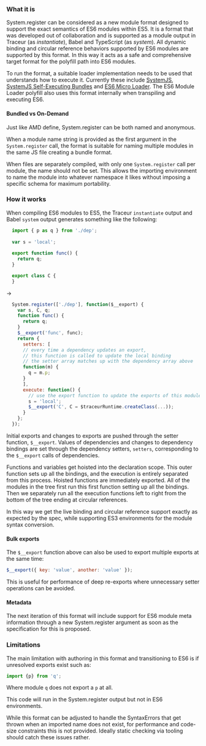 ### What it is

System.register can be considered as a new module format designed to support the exact semantics of ES6 modules within ES5. 
It is a format that was developed out of collaboration and is supported as a module output in Traceur (as _instantiate_), 
Babel and TypeScript (as _system_). All dynamic binding and circular reference behaviors supported by ES6 modules are supported 
by this format. In this way it acts as a safe and comprehensive target format for the polyfill path into ES6 modules.

To run the format, a suitable loader implementation needs to be used that understands how to execute it. Currently these include 
[SystemJS](https://github.com/systemjs/systemjs), [SystemJS Self-Executing Bundles](https://github.com/systemjs/builder#sfx-bundles) 
and [ES6 Micro Loader](https://github.com/caridy/es6-micro-loader). The ES6 Module Loader polyfill also uses this format 
internally when transpiling and executing ES6.

#### Bundled vs On-Demand

Just like AMD define, System.register can be both named and anonymous.

When a module name string is provided as the first argument in the `System.register` call, the format is suitable for 
naming multiple modules in the same JS file creating a bundle format.

When files are separately compiled, with only one `System.register` call per module, the name should not be set. 
This allows the importing environment to name the module into whatever namespace it likes without imposing a specific 
schema for maximum portability.

### How it works

When compiling ES6 modules to ES5, the Traceur `instantiate` output and Babel `system` output generates something like the following:

```javascript
  import { p as q } from './dep';
 
  var s = 'local';
  
  export function func() {
    return q;
  }

  export class C {
  }
```

->

```javascript
  System.register(['./dep'], function($__export) {
    var s, C, q;
    function func() {
      return q;
    }
    $__export('func', func);
    return {
      setters: [
      // every time a dependency updates an export, 
      // this function is called to update the local binding
      // the setter array matches up with the dependency array above
      function(m) {
        q = m.p;
      }
      ],
      execute: function() {
        // use the export function to update the exports of this module
        s = 'local';
        $__export('C', C = $traceurRuntime.createClass(...));
      }
    };
  });
```

Initial exports and changes to exports are pushed through the setter function, `$__export`. Values of dependencies and 
changes to dependency bindings are set through the dependency setters, `setters`, corresponding to the `$__export` calls of dependencies.

Functions and variables get hoisted into the declaration scope. This outer function sets up all the bindings, 
and the execution is entirely separated from this process. Hoisted functions are immediately exported. 
All of the modules in the tree first run this first function setting up all the bindings. 
Then we separately run all the execution functions left to right from the bottom of the tree ending at circular references.

In this way we get the live binding and circular reference support exactly as expected by the spec, 
while supporting ES3 environments for the module syntax conversion.

#### Bulk exports

The `$__export` function above can also be used to export multiple exports at the same time:

```javascript
$__export({ key: 'value', another: 'value' });
```

This is useful for performance of deep re-exports where unnecessary setter operations can be avoided.

#### Metadata

The next iteration of this format will include support for ES6 module meta information through a new 
System.register argument as soon as the specification for this is proposed.

### Limitations

The main limitation with authoring in this format and transitioning to ES6 is if unresolved exports exist such as:

```javascript
import {p} from 'q';
```

Where module `q` does not export a `p` at all.

This code will run in the System.register output but not in ES6 environments.

While this format can be adjusted to handle the SyntaxErrors that get thrown when an imported name does not exist, for performance and code-size constraints this is not provided. Ideally static checking via tooling should catch these issues rather.